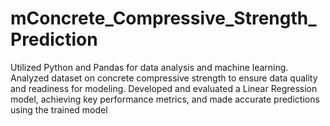 # mConcrete_Compressive_Strength_Prediction
Utilized Python and Pandas for data analysis and machine learning. Analyzed dataset on concrete compressive strength to ensure data quality and readiness for modeling. Developed and evaluated a Linear Regression model, achieving key performance metrics, and made accurate predictions using the trained model
